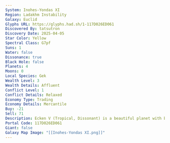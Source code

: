 ```yaml
---
System: Inohes-Yondas XI
Region: Ladakhm Instability
Galaxy: Euclid
Glyphs URL: https://glyphs.had.sh/1-117D026ED061
Discovered By: tatsutron
Discovery Date: 2025-04-05
Star Color: Yellow
Spectral Class: G7pf 
Suns: 1
Water: false
Dissonance: true
Black Hole: false
Planets: 4
Moons: 0
Local Species: Gek
Wealth Level: 3
Wealth Details: Affluent
Conflict Level: 1
Conflict Details: Relaxed
Economy Type: Trading
Economy Details: Mercantile
Buy: -21
Sell: 71
Description: Ecken V (Tropical, Dissonant) is a beautiful planet with bubbles everywhere, teal grass, purple mountains, and red and yellow plants. Flit II (Icy, High Sentinel Activity) has salvageable scrap. Otira Tau (Grassy) Aterras Beta (Corrosive, High Sentinel Activity)
Portal Code: 117D026ED061
Giant: false
Galaxy Map Image: "[[Inohes-Yondas XI.png]]"
---
```

